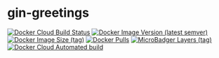# gin-greetings

[![Docker Cloud Build Status](https://img.shields.io/docker/cloud/build/shubhamtatvamasi/gin-greetings)](https://hub.docker.com/r/shubhamtatvamasi/gin-greetings)
[![Docker Image Version (latest semver)](https://img.shields.io/docker/v/shubhamtatvamasi/gin-greetings?sort=semver)](https://hub.docker.com/r/shubhamtatvamasi/gin-greetings)
[![Docker Image Size (tag)](https://img.shields.io/docker/image-size/shubhamtatvamasi/gin-greetings/latest)](https://hub.docker.com/r/shubhamtatvamasi/gin-greetings)
[![Docker Pulls](https://img.shields.io/docker/pulls/shubhamtatvamasi/gin-greetings)](https://hub.docker.com/r/shubhamtatvamasi/gin-greetings)
[![MicroBadger Layers (tag)](https://img.shields.io/microbadger/layers/shubhamtatvamasi/gin-greetings/latest)](https://hub.docker.com/r/shubhamtatvamasi/gin-greetings)
[![Docker Cloud Automated build](https://img.shields.io/docker/cloud/automated/shubhamtatvamasi/gin-greetings)](https://hub.docker.com/r/shubhamtatvamasi/gin-greetings)

